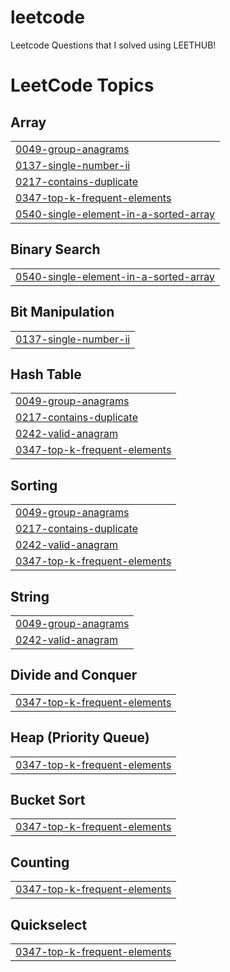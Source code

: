 # leetcode
Leetcode Questions that I solved using LEETHUB!

<!---LeetCode Topics Start-->
# LeetCode Topics
## Array
|  |
| ------- |
| [0049-group-anagrams](https://github.com/shuklaritvik06/leetcode/tree/master/0049-group-anagrams) |
| [0137-single-number-ii](https://github.com/shuklaritvik06/leetcode/tree/master/0137-single-number-ii) |
| [0217-contains-duplicate](https://github.com/shuklaritvik06/leetcode/tree/master/0217-contains-duplicate) |
| [0347-top-k-frequent-elements](https://github.com/shuklaritvik06/leetcode/tree/master/0347-top-k-frequent-elements) |
| [0540-single-element-in-a-sorted-array](https://github.com/shuklaritvik06/leetcode/tree/master/0540-single-element-in-a-sorted-array) |
## Binary Search
|  |
| ------- |
| [0540-single-element-in-a-sorted-array](https://github.com/shuklaritvik06/leetcode/tree/master/0540-single-element-in-a-sorted-array) |
## Bit Manipulation
|  |
| ------- |
| [0137-single-number-ii](https://github.com/shuklaritvik06/leetcode/tree/master/0137-single-number-ii) |
## Hash Table
|  |
| ------- |
| [0049-group-anagrams](https://github.com/shuklaritvik06/leetcode/tree/master/0049-group-anagrams) |
| [0217-contains-duplicate](https://github.com/shuklaritvik06/leetcode/tree/master/0217-contains-duplicate) |
| [0242-valid-anagram](https://github.com/shuklaritvik06/leetcode/tree/master/0242-valid-anagram) |
| [0347-top-k-frequent-elements](https://github.com/shuklaritvik06/leetcode/tree/master/0347-top-k-frequent-elements) |
## Sorting
|  |
| ------- |
| [0049-group-anagrams](https://github.com/shuklaritvik06/leetcode/tree/master/0049-group-anagrams) |
| [0217-contains-duplicate](https://github.com/shuklaritvik06/leetcode/tree/master/0217-contains-duplicate) |
| [0242-valid-anagram](https://github.com/shuklaritvik06/leetcode/tree/master/0242-valid-anagram) |
| [0347-top-k-frequent-elements](https://github.com/shuklaritvik06/leetcode/tree/master/0347-top-k-frequent-elements) |
## String
|  |
| ------- |
| [0049-group-anagrams](https://github.com/shuklaritvik06/leetcode/tree/master/0049-group-anagrams) |
| [0242-valid-anagram](https://github.com/shuklaritvik06/leetcode/tree/master/0242-valid-anagram) |
## Divide and Conquer
|  |
| ------- |
| [0347-top-k-frequent-elements](https://github.com/shuklaritvik06/leetcode/tree/master/0347-top-k-frequent-elements) |
## Heap (Priority Queue)
|  |
| ------- |
| [0347-top-k-frequent-elements](https://github.com/shuklaritvik06/leetcode/tree/master/0347-top-k-frequent-elements) |
## Bucket Sort
|  |
| ------- |
| [0347-top-k-frequent-elements](https://github.com/shuklaritvik06/leetcode/tree/master/0347-top-k-frequent-elements) |
## Counting
|  |
| ------- |
| [0347-top-k-frequent-elements](https://github.com/shuklaritvik06/leetcode/tree/master/0347-top-k-frequent-elements) |
## Quickselect
|  |
| ------- |
| [0347-top-k-frequent-elements](https://github.com/shuklaritvik06/leetcode/tree/master/0347-top-k-frequent-elements) |
<!---LeetCode Topics End-->